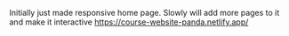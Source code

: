 Initially just made responsive home page.
Slowly will add more pages to it and make it interactive
https://course-website-panda.netlify.app/
